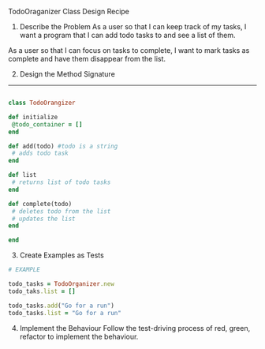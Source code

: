 TodoOraganizer Class Design Recipe

1. Describe the Problem
   As a user so that I can keep track of my tasks, I want a program that I can add todo tasks to and see a list of them.

As a user so that I can focus on tasks to complete, I want to mark tasks as complete and have them disappear from the list.

2. Design the Method Signature

---

```ruby

class TodoOrangizer

def initialize
 @todo_container = []
end

def add(todo) #todo is a string
 # adds todo task
end

def list
 # returns list of todo tasks
end

def complete(todo)
 # deletes todo from the list
 # updates the list
end

end

```

3. Create Examples as Tests

```ruby
# EXAMPLE

todo_tasks = TodoOrganizer.new
todo_taks.list = []

todo_tasks.add("Go for a run")
todo_tasks.list = "Go for a run"

```

4. Implement the Behaviour
   Follow the test-driving process of red, green, refactor to implement the behaviour.

```

```

